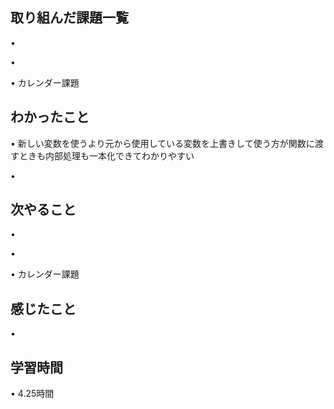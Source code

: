 ## 取り組んだ課題一覧
• 


• 


• カレンダー課題


## わかったこと
• 新しい変数を使うより元から使用している変数を上書きして使う方が関数に渡すときも内部処理も一本化できてわかりやすい


• 


## 次やること
• 


• 


• カレンダー課題

## 感じたこと
• 


## 学習時間
• 4.25時間